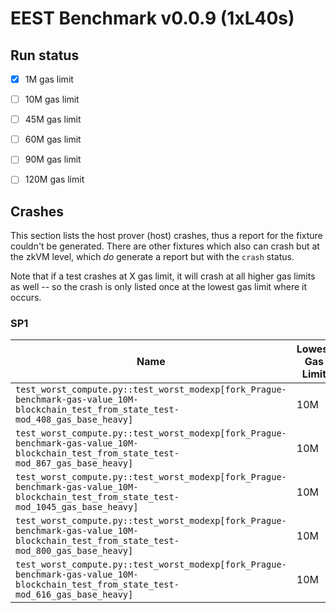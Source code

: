 # EEST Benchmark v0.0.9 (1xL40s)

## Run status
- [X] 1M gas limit
- [ ] 10M gas limit
- [ ] 45M gas limit
- [ ] 60M gas limit
- [ ] 90M gas limit
- [ ] 120M gas limit


## Crashes

This section lists the host prover (host) crashes, thus a report for the fixture couldn't be generated. There are other fixtures 
which also can crash but at the zkVM level, which *do* generate a report but with the `crash` status.

Note that if a test crashes at X gas limit, it will crash at all higher gas limits as well -- so the crash is only 
listed once at the lowest gas limit where it occurs.


### SP1
| Name | Lowest Gas Limit | Error |
| ---- | --------- | ----- |
| `test_worst_compute.py::test_worst_modexp[fork_Prague-benchmark-gas-value_10M-blockchain_test_from_state_test-mod_408_gas_base_heavy]` | 10M | Prover process OOM |
| `test_worst_compute.py::test_worst_modexp[fork_Prague-benchmark-gas-value_10M-blockchain_test_from_state_test-mod_867_gas_base_heavy]` | 10M | Prover process OOM |
| `test_worst_compute.py::test_worst_modexp[fork_Prague-benchmark-gas-value_10M-blockchain_test_from_state_test-mod_1045_gas_base_heavy]` | 10M | Prover process OOM |
| `test_worst_compute.py::test_worst_modexp[fork_Prague-benchmark-gas-value_10M-blockchain_test_from_state_test-mod_800_gas_base_heavy]` | 10M | Prover process OOM |
| `test_worst_compute.py::test_worst_modexp[fork_Prague-benchmark-gas-value_10M-blockchain_test_from_state_test-mod_616_gas_base_heavy]` | 10M | Prover process OOM |